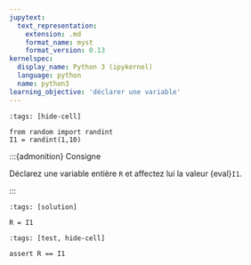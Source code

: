 ```yaml
---
jupytext:
  text_representation:
    extension: .md
    format_name: myst
    format_version: 0.13
kernelspec:
  display_name: Python 3 (ipykernel)
  language: python
  name: python3
learning_objective: 'déclarer une variable'
---
```


```{code-cell} ipython3
:tags: [hide-cell]

from random import randint
I1 = randint(1,10)
```

:::{admonition} Consigne

Déclarez une variable entière `R` et affectez lui la valeur {eval}`I1`.

:::

```{code-cell} ipython3
:tags: [solution]

R = I1
```

```{code-cell} ipython3
:tags: [test, hide-cell]

assert R == I1
```
